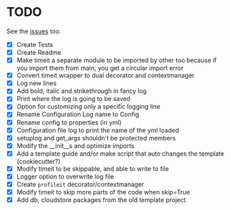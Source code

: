 # TODO
See the [issues](https://github.com/drkostas/starter/issues) too.
- [X] Create Tests
- [X] Create Readme
- [X] Make timeit a separate module to be imported by other too because if you import them from main, you get a circular import error
- [X] Convert timeit wrapper to dual decorator and contextmanager
- [X] Log new lines
- [X] Add bold, italic and strikethrough in fancy log
- [X] Print where the log is going to be saved
- [X] Option for customizing only a specific logging line
- [X] Rename Configuration Log name to Config
- [X] Rename config to properties (in yml)
- [X] Configuration file log to print the name of the yml loaded
- [X] setuplog and get_args shouldn't be protected members
- [X] Modify the __init__s and optimize imports
- [X] Add a template guide and/or make script that auto changes the template (cookiecutter?)
- [X] Modify timeit to be skippable, and able to write to file
- [X] Logger option to overwrite log file
- [X] Create `profileit` decorator/contextmanager
- [X] Modify timeit to skip more parts of the code when skip=True
- [X] Add db, cloudstore packages from the old template project
